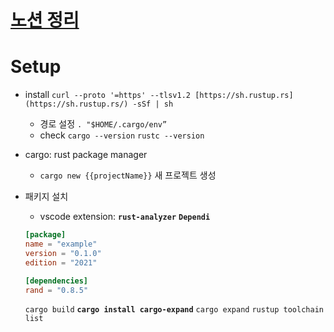# [노션 정리](https://rustic-need-f90.notion.site/Rust-14b05fda18688091a1beec08ffbaf7ea?pvs=4)

# Setup

- install
  `curl --proto '=https' --tlsv1.2 [https://sh.rustup.rs](https://sh.rustup.rs/) -sSf | sh`
  - 경로 설정
    `. "$HOME/.cargo/env”`
  - check
    `cargo --version`
    `rustc --version`
- cargo: rust package manager
  - `cargo new {{projectName}}` 새 프로젝트 생성
- 패키지 설치

  - vscode extension: **`rust-analyzer`** **`Dependi`**

  ```toml
  [package]
  name = "example"
  version = "0.1.0"
  edition = "2021"

  [dependencies]
  rand = "0.8.5"
  ```

  `cargo build`
  **`cargo install cargo-expand`**
  `cargo expand`
  `rustup toolchain list`
